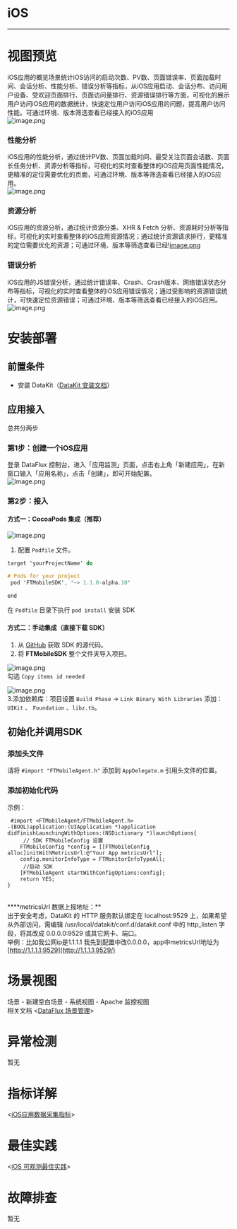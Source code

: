 # iOS
---

# 视图预览
iOS应用的概览场景统计iOS访问的启动次数、PV数、页面错误率、页面加载时间、会话分析、性能分析、错误分析等指标，从iOS应用启动、会话分布、访问用户设备、受欢迎页面排行、页面访问量排行、资源错误排行等方面，可视化的展示用户访问iOS应用的数据统计，快速定位用户访问iOS应用的问题，提高用户访问性能。可通过环境、版本筛选查看已经接入的iOS应用<br />![image.png](imgs/input-ios-01.png)

### 性能分析
iOS应用的性能分析，通过统计PV数、页面加载时间、最受关注页面会话数、页面长任务分析、资源分析等指标，可视化的实时查看整体的iOS应用页面性能情况，更精准的定位需要优化的页面，可通过环境、版本等筛选查看已经接入的iOS应用。<br />![image.png](imgs/input-ios-02.png)

### 资源分析
iOS应用的资源分析，通过统计资源分类、XHR & Fetch 分析、资源耗时分析等指标，可视化的实时查看整体的iOS应用资源情况；通过统计资源请求排行，更精准的定位需要优化的资源；可通过环境、版本等筛选查看已经\![image.png](imgs/input-ios-03.png)

### 错误分析
iOS应用的JS错误分析，通过统计错误率、Crash、Crash版本、网络错误状态分布等指标，可视化的实时查看整体的iOS应用错误情况；通过受影响的资源错误统计，可快速定位资源错误；可通过环境、版本等筛选查看已经接入的iOS应用。<br />![image.png](imgs/input-ios-04.png)

# 安装部署

## 前置条件

- 安装 DataKit（[DataKit 安装文档](https://www.yuque.com/dataflux/datakit/datakit-how-to)）

## 应用接入
总共分两步

### 第1步：创建一个iOS应用

登录 DataFlux 控制台，进入「应用监测」页面，点击右上角「新建应用」，在新窗口输入「应用名称」，点击「创建」，即可开始配置。<br />![image.png](imgs/input-ios-05.png)

### 第2步：接入

#### 方式一：CocoaPods 集成（推荐）
![image.png](imgs/input-ios-06.png)

1. 配置 `Podfile` 文件。

```objective-c
target 'yourProjectName' do

# Pods for your project
 pod 'FTMobileSDK', '~> 1.1.0-alpha.10'
    
end

```

在 `Podfile` 目录下执行 `pod install` 安装 SDK


#### 方式二：手动集成（直接下载 SDK）

1. 从 [GitHub](https://github.com/DataFlux-cn/datakit-ios) 获取 SDK 的源代码。
1. 将 **FTMobileSDK** 整个文件夹导入项目。

![image.png](imgs/input-ios-07.png)<br />勾选 `Copy items id needed`

![image.png](imgs/input-ios-08.png)<br />3.添加依赖库：项目设置 `Build Phase` -> `Link Binary With Libraries` 添加：`UIKit` 、 `Foundation` 、`libz.tb`。

## 初始化并调用SDK

### 添加头文件

请将 `#import "FTMobileAgent.h"` 添加到 `AppDelegate.m` 引用头文件的位置。

### 添加初始化代码

示例：

```
 #import <FTMobileAgent/FTMobileAgent.h>
-(BOOL)application:(UIApplication *)application didFinishLaunchingWithOptions:(NSDictionary *)launchOptions{
     // SDK FTMobileConfig 设置
    FTMobileConfig *config = [[FTMobileConfig alloc]initWithMetricsUrl:@"Your App metricsUrl"];
    config.monitorInfoType = FTMonitorInfoTypeAll;
     //启动 SDK
    [FTMobileAgent startWithConfigOptions:config];
    return YES;
}
```
<br />****metricsUrl 数据上报地址：**<br />出于安全考虑，DataKit 的 HTTP 服务默认绑定在 localhost:9529 上，如果希望从外部访问，需编辑  /usr/local/datakit/conf.d/datakit.conf  中的 http_listen 字段，将其改成 0.0.0.0:9529 或其它网卡、端口。<br />举例：比如我公网ip是1.1.1.1 我先到配置中改0.0.0.0，app中metricsUrl地址为 [http://1.1.1.1:9529](http://1.1.1.1:9529/)

# 场景视图
场景 - 新建空白场景 - 系统视图 - Apache 监控视图<br />相关文档 <[DataFlux 场景管理](https://www.yuque.com/dataflux/doc/trq02t)> 

# 异常检测
暂无

# 指标详解
<[iOS应用数据采集指标](https://www.yuque.com/dataflux/doc/nnlr2x)>

# 最佳实践
<[iOS 可观测最佳实践](https://www.yuque.com/dataflux/bp/naihog)>

# 故障排查
暂无


